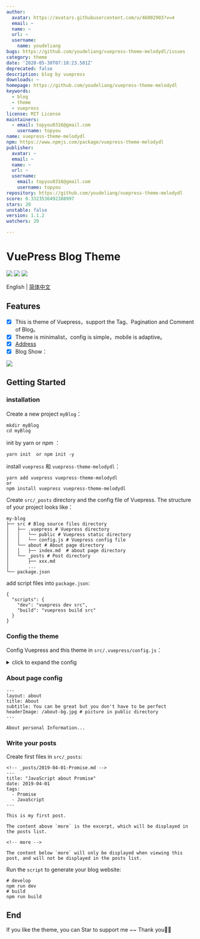 ```yaml
---
author:
  avatar: https://avatars.githubusercontent.com/u/46002903?v=4
  email: ~
  name: ~
  url: ~
  username:
    name: youdeliang
bugs: https://github.com/youdeliang/vuepress-theme-melodydl/issues
category: theme
date: '2020-05-30T07:18:23.501Z'
deprecated: false
description: blog by vuepress
downloads: ~
homepage: https://github.com/youdeliang/vuepress-theme-melodydl
keywords:
  - blog
  - theme
  - vuepress
license: MIT License
maintainers:
  - email: topyou0316@gmail.com
    username: topyou
name: vuepress-theme-melodydl
npm: https://www.npmjs.com/package/vuepress-theme-melodydl
publisher:
  avatar: ~
  email: ~
  name: ~
  url: ~
  username:
    email: topyou0316@gmail.com
    username: topyou
repository: https://github.com/youdeliang/vuepress-theme-melodydl
score: 0.3323536492388997
stars: 20
unstable: false
version: 1.1.2
watchers: 20

---
```


# VuePress Blog Theme 

[![](https://img.shields.io/circleci/build/github/youdeliang/vuepress-theme-melodydl)](https://circleci.com/gh/youdeliang/vuepress-theme-melodydl)
[![](https://img.shields.io/npm/v/vuepress-theme-melodydl)](https://www.npmjs.com/package/vuepress-theme-melodydl)
[![](https://img.shields.io/github/license/youdeliang/vuepress-theme-melodydl)](https://github.com/youdeliang/vuepress-theme-melodydl/blob/master/LICENSE)

English | [简体中文](./README-zh.md)

## Features
- [x]  This is theme of Vuepress，support the Tag、Pagination and Comment of Blog。
- [x]  Theme is minimalist，config is simple，mobile is adaptive。
- [x] [Address](https://www.ydlcq.cn/)
- [x] Blog Show：

![](https://user-gold-cdn.xitu.io/2020/5/2/171d4a46cd1c4caf?w=599&h=287&f=gif&s=1994152)

## Getting Started

### installation
Create a new project `myBlog`：

```
mkdir myBlog
cd myBlog
```
init by yarn or npm ：

```
yarn init  or npm init -y
```
install `vuepress` 和 `vuepress-theme-melodydl`：

```
yarn add vuepress vuepress-theme-melodydl
or
npm install vuepress vuepress-theme-melodydl
```
Create `src/_posts` directory and the config file of Vuepress. The structure of your project looks like：

```
my-blog
├── src # Blog source files directory
│   ├── .vuepress # Vuepress directory
│   │   └── public # Vuepress static directory
│   │   └── config.js # Vuepress config file
│   └── about # About page directory
│   │   ├── index.md  # about page directory
│   └── _posts # Post directory
│       ├── xxx.md
│       ...
└── package.json
```

add script files into `package.json`:

```
{
  "scripts": {
    "dev": "vuepress dev src",
    "build": "vuepress build src"
  }
}
```

### Config the theme 
Config Vuepress and this theme in `src/.vuepress/config.js`：


<details>
  <summary>click to expand the config</summary>

    module.exports = {
          // Website title
          title: 'Top Blog',
          
          // Description of your website
          description: 'Personal Blog',
          
          // Favicon and others of website
          head: [
            ['link', { rel: 'icon', href: '/favicon.ico' }],
            ['meta', { name: 'viewport', content: 'width=device-width,initial-scale=1,user-scalable=no' }]
          ],
          
          // Theme to use
          theme: 'melodydl',
          
          // Theme config
          themeConfig: {
            title: 'Top Blog',

        // Personal information
        personalInfo: {
        
          // Nikename
          name: 'melodydl',
          
          // Avatar image
          avatar: '/avatar-top.jpeg',
          
          // Background image in header
          headerBackgroundImg: '/avatar-bg.jpeg',
          
          // Introduction of yourself (HTML supported)
          description: 'In me the tiger sniffs the rose,
          
          // Email
          email: 'facecode@foxmail.com',
          
          // Location
          location: 'Shanghai, China'
        },
        // Header config (Optional)
        nav: [ 
          {text: 'HOME', link: '/' },
          {text: 'ABOUT', link: '/about/'},
          {text: 'TAGS', link: '/tags/'}      
        ],
        
        //  Background image of navbar in public directory 
        header: {
          home: {
            title: 'Top Blog', 
            subtitle: 'Happy Life, slowly meeting', 
            headerImage: '/home-bg.jpeg'
          },
          
          // title and background image about tag in public directory
          tags: {
            title: 'Tags', 
            subtitle: 'It took all my luck to meet you', 
            headerImage: '/tags-bg.jpg'
          },
          
          // background image of Post's navbar
          postHeaderImg: '/post-bg.jpeg',
        },
        
        // Accounts of SNS
        sns: {
          // Jianshu account and link
          "jianshu": { 
            account: "jianshu", 
            link: "https://www.jianshu.com/u/5dddaee8f351", 
          },
          
          // Weibo account and link
          "weibo": { 
            account: "",
            link: ""
          },
          
          // Zhihu account and link
          "zhihu": { 
            account: "zhihu",
            link: "https://www.zhihu.com/people/sheng-tang-de-xing-kong"
          },
          
          // Github account and link
          "github": { 
            account: "github",
            link: "https://github.com/youdeliang"
          }
        },
        // Footer of website config
        footer: {
          // Gitbutton config
          gitbtn: {
            // github repository
            repository: "https://ghbtns.com/github-btn.html?user=youdeliang&repo=vuepress-theme-top&type=star&count=true",
            frameborder: 0,
            scrolling: 0,
            width: "80px",
            height: "20px"
          },
          
          // Add footer content
          custom: `Copyright &copy; Top Blog 2020 <br /> 
            Theme By <a href="https://www.vuepress.cn/" target="_blank">VuePress</a>
            | <a href="https://www.github.com/youdeliang/" target="_blank">youdeliang</a>`
        },
        
        // Pagination config
        pagination: {
          // number of perPage
          perPage: 5,
        },
        
        // Comments config. See the [Posts Comments] section below.
        comments: {    
          owner: 'youdeliang',
          repo: 'vuepress-theme-melodydl',
          clientId: 'dfba8ecad544784fec1f',
          clientSecret: '1358ac11bc8face24f598601991083e27372988d',
          autoCreateIssue: false,
        },
      }
    }
</details>

### About page config

```
---
layout: about 
title: About
subtitle: You can be great but you don't have to be perfect
headerImage: /about-bg.jpg # picture in public directory
---

About personal Information...
```

### Write your posts
Create first files in `src/_posts`:

```
<!-- _posts/2019-04-01-Promise.md -->
---
title: "JavaScript about Promise"
date: 2019-04-01
tags:
  - Promise
  - JavaScript
---

This is my first post.

The content above `more` is the excerpt, which will be displayed in the posts list.

<!-- more -->

The content below `more` will only be displayed when viewing this post, and will not be displayed in the posts list.

```

Run the `script` to generate your blog website:

```
# develop
npm run dev
# build
npm run build
```

## End
If you like the theme, you can Star to support me ~~ Thank you🙏🙏
